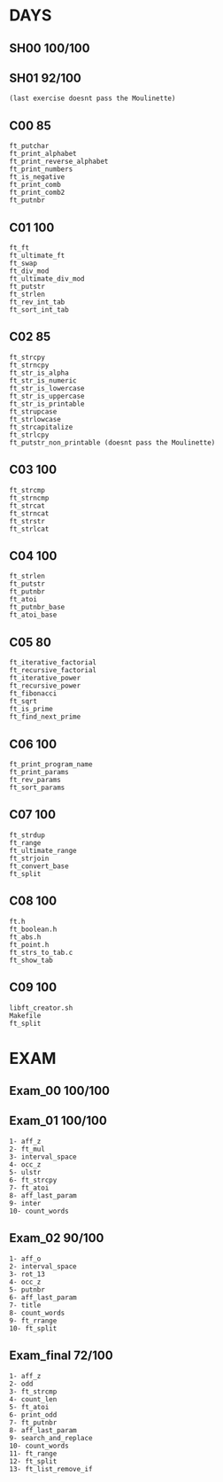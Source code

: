 # DAYS
## SH00    100/100 <br />
## SH01 92/100 <br />
	(last exercise doesnt pass the Moulinette)
## C00 85 <br />
	ft_putchar
	ft_print_alphabet
	ft_print_reverse_alphabet
	ft_print_numbers
	ft_is_negative
	ft_print_comb
	ft_print_comb2
	ft_putnbr
## C01 100 <br />
	ft_ft
	ft_ultimate_ft
	ft_swap
	ft_div_mod
	ft_ultimate_div_mod
	ft_putstr
	ft_strlen
	ft_rev_int_tab
	ft_sort_int_tab
## C02 85 <br />
	ft_strcpy
	ft_strncpy
	ft_str_is_alpha
	ft_str_is_numeric
	ft_str_is_lowercase
	ft_str_is_uppercase
	ft_str_is_printable
	ft_strupcase
	ft_strlowcase
	ft_strcapitalize
	ft_strlcpy
	ft_putstr_non_printable (doesnt pass the Moulinette)
## C03 100 <br />
	ft_strcmp
	ft_strncmp
	ft_strcat
	ft_strncat
	ft_strstr
	ft_strlcat
## C04 100 <br />
	ft_strlen
	ft_putstr
	ft_putnbr
	ft_atoi
	ft_putnbr_base
	ft_atoi_base
## C05 80 <br />
	ft_iterative_factorial
	ft_recursive_factorial
	ft_iterative_power
	ft_recursive_power
	ft_fibonacci
	ft_sqrt
	ft_is_prime
	ft_find_next_prime
## C06 100 <br />
	ft_print_program_name
	ft_print_params
	ft_rev_params
	ft_sort_params
## C07 100 <br />
	ft_strdup
	ft_range
	ft_ultimate_range
	ft_strjoin
	ft_convert_base
	ft_split
## C08 100 <br />
	ft.h
	ft_boolean.h
	ft_abs.h
	ft_point.h
	ft_strs_to_tab.c
	ft_show_tab
## C09 100 <br />
	libft_creator.sh
	Makefile
	ft_split


# EXAM 
## Exam_00 100/100
## Exam_01 100/100
	1- aff_z
	2- ft_mul
	3- interval_space
	4- occ_z
	5- ulstr
	6- ft_strcpy
	7- ft_atoi
	8- aff_last_param
	9- inter
	10- count_words
## Exam_02 90/100
	1- aff_o
	2- interval_space
	3- rot_13
	4- occ_z
	5- putnbr
	6- aff_last_param
	7- title
	8- count_words
	9- ft_rrange
	10- ft_split
## Exam_final 72/100
	1- aff_z
	2- odd
	3- ft_strcmp
	4- count_len
	5- ft_atoi
	6- print_odd
	7- ft_putnbr
	8- aff_last_param
	9- search_and_replace
	10- count_words
	11- ft_range
	12- ft_split
	13- ft_list_remove_if
